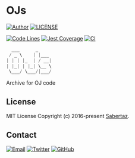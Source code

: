 # OJs

[![Author](https://img.shields.io/badge/author-sabertaz-lightgrey?style=for-the-badge)](https://github.com/sabertazimi)
[![LICENSE](https://img.shields.io/github/license/sabertazimi/OJs?style=for-the-badge)](https://raw.githubusercontent.com/sabertazimi/OJs/main/LICENSE)

[![Code Lines](https://img.shields.io/tokei/lines/github/sabertazimi/OJs?style=for-the-badge&logo=visualstudiocode)](https://github.com/sabertazimi/OJs)
[![Jest Coverage](https://img.shields.io/coveralls/github/sabertazimi/OJs?logo=coveralls&style=for-the-badge)](https://coveralls.io/github/sabertazimi/OJs)
[![CI](https://img.shields.io/github/workflow/status/sabertazimi/OJs/CI/main?style=for-the-badge&logo=github)](https://github.com/sabertazimi/OJs/actions/workflows/ci.yml)

```cpp
  ___      _
 / _ \    | |___
| | | |_  | / __|
| |_| | |_| \__ \
 \___/ \___/|___/
```

Archive for OJ code

## License

MIT License Copyright (c) 2016-present [Sabertaz](https://github.com/sabertazimi).

## Contact

[![Email](https://img.shields.io/badge/-Gmail-ea4335?style=for-the-badge&logo=gmail&logoColor=white)](mailto:sabertazimi@gmail.com)
[![Twitter](https://img.shields.io/badge/-Twitter-1da1f2?style=for-the-badge&logo=twitter&logoColor=white)](https://twitter.com/sabertazimi)
[![GitHub](https://img.shields.io/badge/-GitHub-181717?style=for-the-badge&logo=github&logoColor=white)](https://github.com/sabertazimi)
